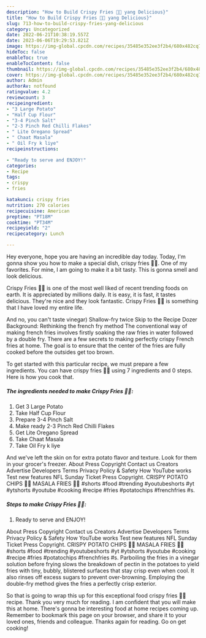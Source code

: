 ```yaml
---
description: "How to Build Crispy Fries 🍟🍟 yang Delicious}"
title: "How to Build Crispy Fries 🍟🍟 yang Delicious}"
slug: 713-how-to-build-crispy-fries-yang-delicious
category: Uncategorized
date: 2022-06-21T10:38:19.557Z
date: 2023-06-06T19:29:53.821Z
image: https://img-global.cpcdn.com/recipes/35485e352ee3f2b4/680x482cq70/crispy-fries-recipe-main-photo.jpg
hideToc: false
enableToc: true
enableTocContent: false
thumbnail: https://img-global.cpcdn.com/recipes/35485e352ee3f2b4/680x482cq70/crispy-fries-recipe-main-photo.jpg
cover: https://img-global.cpcdn.com/recipes/35485e352ee3f2b4/680x482cq70/crispy-fries-recipe-main-photo.jpg
author: Admin
authorAv: notfound
ratingvalue: 4.2
reviewcount: 3
recipeingredient:
- "3 Large Potato"
- "Half Cup Flour"
- "3-4 Pinch Salt"
- "2-3 Pinch Red Chilli Flakes"
- " Lite Oregano Spread"
- " Chaat Masala"
- " Oil Fry k liye"
recipeinstructions:

- "Ready to serve and ENJOY!"
categories:
- Recipe
tags:
- crispy
- fries

katakunci: crispy fries 
nutrition: 270 calories
recipecuisine: American
preptime: "PT18M"
cooktime: "PT34M"
recipeyield: "2"
recipecategory: Lunch

---
```



Hey everyone, hope you are having an incredible day today. Today, I'm gonna show you how to make a special dish, crispy fries 🍟🍟. One of my favorites. For mine, I am going to make it a bit tasty. This is gonna smell and look delicious.

Crispy Fries 🍟🍟 is one of the most well liked of recent trending foods on earth. It is appreciated by millions daily. It is easy, it is fast, it tastes delicious. They're nice and they look fantastic. Crispy Fries 🍟🍟 is something that I have loved my entire life.

And no, you can&#39;t taste vinegar) Shallow-fry twice Skip to the Recipe Dozer Background: Rethinking the french fry method The conventional way of making french fries involves firstly soaking the raw fries in water followed by a double fry. There are a few secrets to making perfectly crispy French fries at home. The goal is to ensure that the center of the fries are fully cooked before the outsides get too brown.


To get started with this particular recipe, we must prepare a few ingredients. You can have crispy fries 🍟🍟 using 7 ingredients and 0 steps. Here is how you cook that.

<!--inarticleads1-->

##### The ingredients needed to make Crispy Fries 🍟🍟:

1. Get 3 Large Potato
1. Take Half Cup Flour
1. Prepare 3-4 Pinch Salt
1. Make ready 2-3 Pinch Red Chilli Flakes
1. Get  Lite Oregano Spread
1. Take  Chaat Masala
1. Take  Oil Fry k liye


And we&#39;ve left the skin on for extra potato flavor and texture. Look for them in your grocer&#39;s freezer. About Press Copyright Contact us Creators Advertise Developers Terms Privacy Policy &amp; Safety How YouTube works Test new features NFL Sunday Ticket Press Copyright. CRISPY POTATO CHIPS 🍟🍟 MASALA FRIES 🍟🔥 #shorts #food #trending #youtubeshorts #yt #ytshorts #youtube #cooking #recipe #fries #potatochips #frenchfries #s. 

<!--inarticleads2-->

##### Steps to make Crispy Fries 🍟🍟:


1. Ready to serve and ENJOY!

About Press Copyright Contact us Creators Advertise Developers Terms Privacy Policy &amp; Safety How YouTube works Test new features NFL Sunday Ticket Press Copyright. CRISPY POTATO CHIPS 🍟🍟 MASALA FRIES 🍟🔥 #shorts #food #trending #youtubeshorts #yt #ytshorts #youtube #cooking #recipe #fries #potatochips #frenchfries #s. Parboiling the fries in a vinegar solution before frying slows the breakdown of pectin in the potatoes to yield fries with tiny, bubbly, blistered surfaces that stay crisp even when cool. It also rinses off excess sugars to prevent over-browning. Employing the double-fry method gives the fries a perfectly crisp exterior. 

So that is going to wrap this up for this exceptional food crispy fries 🍟🍟 recipe. Thank you very much for reading. I am confident that you will make this at home. There's gonna be interesting food at home recipes coming up. Remember to bookmark this page on your browser, and share it to your loved ones, friends and colleague. Thanks again for reading. Go on get cooking!
